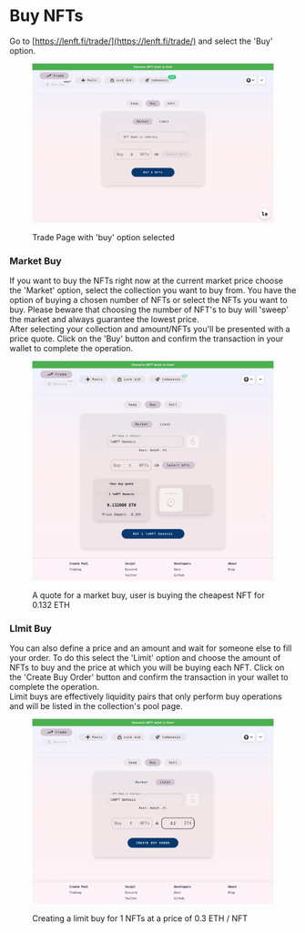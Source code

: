 # Buy NFTs

Go to [https://lenft.fi/trade/](https://lenft.fi/trade/) and select the 'Buy' option.

<figure><img src="../.gitbook/assets/lenft.fi_trade_.png" alt=""><figcaption><p>Trade Page with 'buy' option selected</p></figcaption></figure>

### Market Buy

If you want to buy the NFTs right now at the current market price choose the 'Market' option, select the collection you want to buy from. You have the option of buying a chosen number of NFTs or select the NFTs you want to buy. Please beware that choosing the number of NFT's to buy will 'sweep' the market and always guarantee the lowest price.\
After selecting your collection and amount/NFTs you'll be presented with a price quote. Click on the 'Buy' button and confirm the transaction in your wallet to complete the operation.

<figure><img src="../.gitbook/assets/lenft.fi_trade_ (1).png" alt=""><figcaption><p>A quote for a market buy, user is buying the cheapest NFT for 0.132 ETH</p></figcaption></figure>

### LImit Buy

You can also define a price and an amount and wait for someone else to fill your order. To do this select the 'Limit' option and choose the amount of NFTs to buy and the price at which you will be buying each NFT. Click on the 'Create Buy Order' button and confirm the transaction in your wallet to complete the operation.\
Limit buys are effectively liquidity pairs that only perform buy operations and will be listed in the collection's pool page.

<figure><img src="../.gitbook/assets/lenft.fi_trade_ (2).png" alt=""><figcaption><p>Creating a limit buy for 1 NFTs at a price of 0.3 ETH / NFT</p></figcaption></figure>
